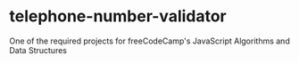 # telephone-number-validator
One of the required projects for freeCodeCamp's JavaScript Algorithms and Data Structures
